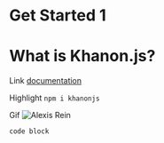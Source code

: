 # Get Started 1


# What is Khanon.js?

Link [documentation](https://babylonjs.com/)

Highlight `npm i khanonjs`

Gif ![Alexis Rein](images/alexis.gif)

```
code block
```